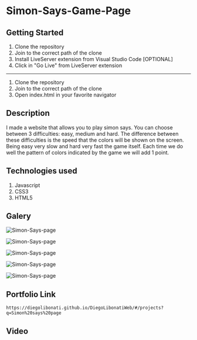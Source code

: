 # Simon-Says-Game-Page

## Getting Started

1. Clone the repository
2. Join to the correct path of the clone
3. Install LiveServer extension from Visual Studio Code [OPTIONAL]
4. Click in "Go Live" from LiveServer extension

---

1. Clone the repository
2. Join to the correct path of the clone
3. Open index.html in your favorite navigator

## Description

I made a website that allows you to play simon says. You can choose between 3 difficulties: easy, medium and hard. The difference between these difficulties is the speed that the colors will be shown on the screen. Being easy very slow and hard very fast the game itself. Each time we do well the pattern of colors indicated by the game we will add 1 point.

## Technologies used

1. Javascript
2. CSS3
3. HTML5

## Galery

![Simon-Says-page](https://raw.githubusercontent.com/DiegoLibonati/DiegoLibonatiWeb/main/data/projects/Javascript/Imagenes/simonsay-0.jpg)

![Simon-Says-page](https://raw.githubusercontent.com/DiegoLibonati/DiegoLibonatiWeb/main/data/projects/Javascript/Imagenes/simonsay-1.jpg)

![Simon-Says-page](https://raw.githubusercontent.com/DiegoLibonati/DiegoLibonatiWeb/main/data/projects/Javascript/Imagenes/simonsay-2.jpg)

![Simon-Says-page](https://raw.githubusercontent.com/DiegoLibonati/DiegoLibonatiWeb/main/data/projects/Javascript/Imagenes/simonsay-3.jpg)

![Simon-Says-page](https://raw.githubusercontent.com/DiegoLibonati/DiegoLibonatiWeb/main/data/projects/Javascript/Imagenes/simonsay-4.jpg)

## Portfolio Link

`https://diegolibonati.github.io/DiegoLibonatiWeb/#/projects?q=Simon%20says%20page`

## Video
